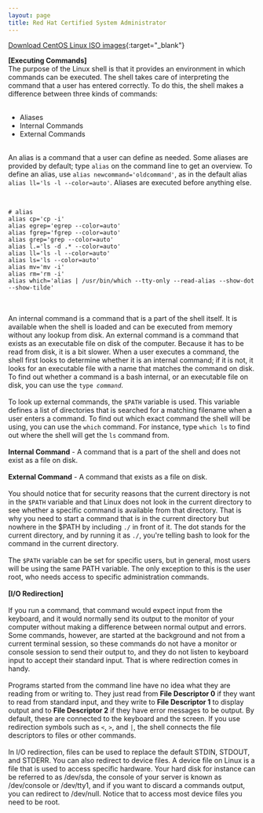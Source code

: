 ```yaml
---
layout: page
title: Red Hat Certified System Administrator
---
```


[Download CentOS Linux ISO images](https://wiki.centos.org/Download){:target="_blank"}

<b>[Executing Commands]</b><br>
The purpose of the Linux shell is that it provides an environment in which commands can be executed. The shell takes care of interpreting the command that a user has entered correctly. To do this, the shell makes a difference between three kinds of commands:<br>
<br>
<ul>
<li>Aliases</li>
<li>Internal Commands</li>
<li>External Commands</li>
</ul>
<br>
An alias is a command that a user can define as needed. Some aliases are provided by default; type <code>alias</code> on the command line to get an overview. To define an alias, use <code>alias newcommand='oldcommand'</code>, as in the default alias <code>alias ll='ls -l --color=auto'</code>. Aliases are executed before anything else.<br>
<br>
<pre>
<code>
# alias
alias cp='cp -i'
alias egrep='egrep --color=auto'
alias fgrep='fgrep --color=auto'
alias grep='grep --color=auto'
alias l.='ls -d .* --color=auto'
alias ll='ls -l --color=auto'
alias ls='ls --color=auto'
alias mv='mv -i'
alias rm='rm -i'
alias which='alias | /usr/bin/which --tty-only --read-alias --show-dot --show-tilde'
</code>
</pre>
<br>
An internal command is a command that is a part of the shell itself. It is available when the shell is loaded and can be executed from memory without any lookup from disk. An external command is a command that exists as an executable file on disk of the computer. Because it has to be read from disk, it is a bit slower. When a user executes a command, the shell first looks to determine whether it is an internal command; if it is not, it looks for an executable file with a name that matches the command on disk. To find out whether a command is a bash internal, or an executable file on disk, you can use the <code>type <i>command</i></code>.<br>
<br>
To look up external commands, the <code>$PATH</code> variable is used. This variable defines a list of directories that is searched for a matching filename when a user enters a command. To find out which exact command the shell will be using, you can use the <code>which</code> command. For instance, type <code>which ls</code> to find out where the shell will get the <code>ls</code> command from.<br>
<br>
<b>Internal Command</b> - A command that is a part of the shell and does not exist as a file on disk.<br>
<br>
<b>External Command</b> - A command that exists as a file on disk.<br>
<br>
You should notice that for security reasons that the current directory is not in the <code>$PATH</code> variable and that Linux does not look in the current directory to see whether a specific command is available from that directory. That is why you need to start a command that is in the current directory but nowhere in the $PATH by including <code>./</code> in front of it. The dot stands for the current directory, and by running it as <code>./</code>, you're telling bash to look for the command in the current directory.<br>
<br>
The <code>$PATH</code> variable can be set for specific users, but in general, most users will be using the same PATH variable. The only exception to this is the user root, who needs access to specific administration commands.<br>
<br> 
<b>[I/O Redirection]</b><br>
<br>
<img src="https://cjs6891.github.io/el7_blog/public/img/rhcsa_1523560213.png" alt="" style="">
<br>
If you run a command, that command would expect input from the keyboard, and it would normally send its output to the monitor of your computer without making a difference between normal output and errors. Some commands, however, are started at the background and not from a current terminal session, so these commands do not have a monitor or console session to send their output to, and they do not listen to keyboard input to accept their standard input. That is where redirection comes in handy.<br>
<br>
Programs started from the command line have no idea what they are reading from or writing to. They just read from <b>File Descriptor 0</b> if they want to read from standard input, and they write to <b>File Descriptor 1</b> to display output and to <b>File Descriptor 2</b> if they have error messages to be output. By default, these are connected to the keyboard and the screen. If you use redirection symbols such as <code><</code>, <code>></code>, and <code>|</code>, the shell connects the file descriptors to files or other commands.<br>
<br>
<img src="https://cjs6891.github.io/el7_blog/public/img/rhcsa_1523560973.png" alt="" style="">
<br>
In I/O redirection, files can be used to replace the default STDIN, STDOUT, and STDERR. You can also redirect to device files. A device file on Linux is a file that is used to access specific hardware. Your hard disk for instance can be referred to as /dev/sda, the console of your server is known as /dev/console or /dev/tty1, and if you want to discard a commands output, you can redirect to /dev/null. Notice that to access most device files you need to be root.<br>
<br> 